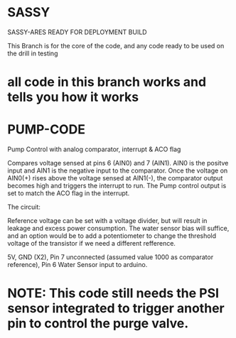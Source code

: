 
# SASSY
SASSY-ARES READY FOR DEPLOYMENT BUILD

This Branch is for the core of the code, and any code ready to be used on the drill in testing 

all code in this branch works and tells you how it works
===============================================================================================

# PUMP-CODE
Pump Control with analog comparator, interrupt & ACO flag

Compares voltage sensed at pins 6 (AIN0) and 7 (AIN1).  AIN0 is the positve input and AIN1 is the negative input to the comparator. Once the voltage on AIN0(+) rises above the voltage
sensed at AIN1(-), the comparator output becomes high and triggers the interrupt to run. The Pump control output is set to match the ACO flag in the interrupt.

The circuit:

Reference voltage can be set with a voltage divider, but will result in leakage and excess power consumption. The water sensor bias will suffice, and an option would be to add a potentiometer to
change the threshold voltage of the transistor if we need a different refference. 

5V, GND (X2), Pin 7 unconnected (assumed value 1000 as comparator reference), Pin 6 Water Sensor input to arduino.

NOTE: This code still needs the PSI sensor integrated to trigger another pin to control the purge valve.
========================================================================================
